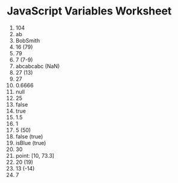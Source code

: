 # JavaScript Variables Worksheet

1. 104
2. ab
3. BobSmith
4. 16 (79)
5. 79
6. 7 (7-9)
7. abcabcabc (NaN)
8. 27 (13)
9. 27
10. 0.6666
11. null
12. 25
13. false
14. true
15. 1.5
16. 1
17. 5 (50)
18. false (true)
19. isBlue (true)
20. 30
21. point: [10, 73.3]
22. 20 (19)
23. 13 (-14)
24. 7